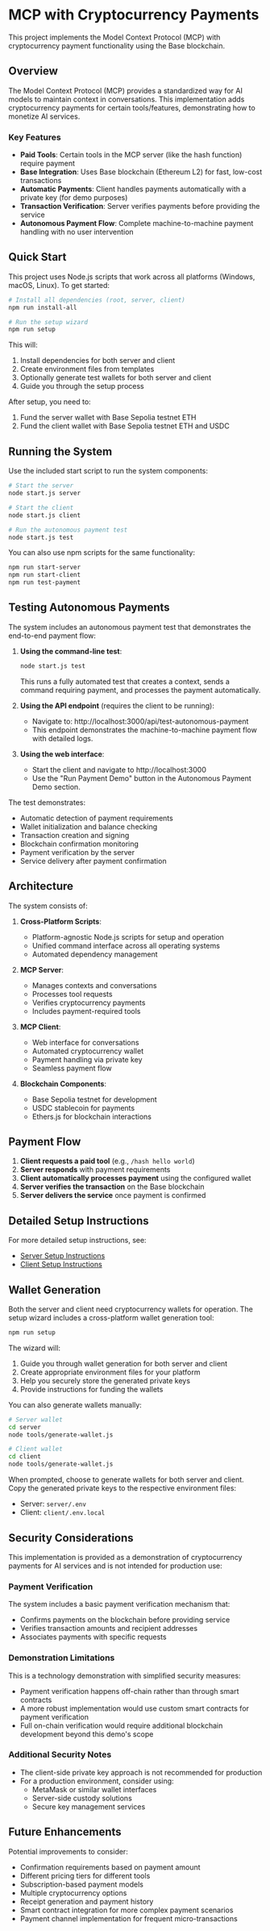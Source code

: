 # MCP with Cryptocurrency Payments

This project implements the Model Context Protocol (MCP) with cryptocurrency payment functionality using the Base blockchain.

## Overview

The Model Context Protocol (MCP) provides a standardized way for AI models to maintain context in conversations. This implementation adds cryptocurrency payments for certain tools/features, demonstrating how to monetize AI services.

### Key Features

- **Paid Tools**: Certain tools in the MCP server (like the hash function) require payment
- **Base Integration**: Uses Base blockchain (Ethereum L2) for fast, low-cost transactions
- **Automatic Payments**: Client handles payments automatically with a private key (for demo purposes)
- **Transaction Verification**: Server verifies payments before providing the service
- **Autonomous Payment Flow**: Complete machine-to-machine payment handling with no user intervention

## Quick Start

This project uses Node.js scripts that work across all platforms (Windows, macOS, Linux). To get started:

```bash
# Install all dependencies (root, server, client)
npm run install-all

# Run the setup wizard
npm run setup
```

This will:
1. Install dependencies for both server and client
2. Create environment files from templates
3. Optionally generate test wallets for both server and client
4. Guide you through the setup process

After setup, you need to:
1. Fund the server wallet with Base Sepolia testnet ETH
2. Fund the client wallet with Base Sepolia testnet ETH and USDC

## Running the System

Use the included start script to run the system components:

```bash
# Start the server
node start.js server

# Start the client
node start.js client

# Run the autonomous payment test
node start.js test
```

You can also use npm scripts for the same functionality:

```bash
npm run start-server
npm run start-client
npm run test-payment
```

## Testing Autonomous Payments

The system includes an autonomous payment test that demonstrates the end-to-end payment flow:

1. **Using the command-line test**:
   ```bash
   node start.js test
   ```
   This runs a fully automated test that creates a context, sends a command requiring payment, and processes the payment automatically.

2. **Using the API endpoint** (requires the client to be running):
   - Navigate to: http://localhost:3000/api/test-autonomous-payment
   - This endpoint demonstrates the machine-to-machine payment flow with detailed logs.

3. **Using the web interface**:
   - Start the client and navigate to http://localhost:3000
   - Use the "Run Payment Demo" button in the Autonomous Payment Demo section.

The test demonstrates:
- Automatic detection of payment requirements
- Wallet initialization and balance checking
- Transaction creation and signing
- Blockchain confirmation monitoring
- Payment verification by the server
- Service delivery after payment confirmation

## Architecture

The system consists of:

1. **Cross-Platform Scripts**:
   - Platform-agnostic Node.js scripts for setup and operation
   - Unified command interface across all operating systems
   - Automated dependency management

2. **MCP Server**:
   - Manages contexts and conversations
   - Processes tool requests
   - Verifies cryptocurrency payments
   - Includes payment-required tools

3. **MCP Client**:
   - Web interface for conversations
   - Automated cryptocurrency wallet
   - Payment handling via private key
   - Seamless payment flow

4. **Blockchain Components**:
   - Base Sepolia testnet for development
   - USDC stablecoin for payments
   - Ethers.js for blockchain interactions

## Payment Flow

1. **Client requests a paid tool** (e.g., `/hash hello world`)
2. **Server responds** with payment requirements
3. **Client automatically processes payment** using the configured wallet
4. **Server verifies the transaction** on the Base blockchain
5. **Server delivers the service** once payment is confirmed

## Detailed Setup Instructions

For more detailed setup instructions, see:

- [Server Setup Instructions](server/SETUP.md)
- [Client Setup Instructions](client/SETUP.md)

## Wallet Generation

Both the server and client need cryptocurrency wallets for operation. The setup wizard includes a cross-platform wallet generation tool:

```bash
npm run setup
```

The wizard will:
1. Guide you through wallet generation for both server and client
2. Create appropriate environment files for your platform
3. Help you securely store the generated private keys
4. Provide instructions for funding the wallets

You can also generate wallets manually:

```bash
# Server wallet
cd server
node tools/generate-wallet.js

# Client wallet
cd client
node tools/generate-wallet.js
```

When prompted, choose to generate wallets for both server and client. Copy the generated private keys to the respective environment files:
- Server: `server/.env`
- Client: `client/.env.local`

## Security Considerations

This implementation is provided as a demonstration of cryptocurrency payments for AI services and is not intended for production use:

### Payment Verification

The system includes a basic payment verification mechanism that:
- Confirms payments on the blockchain before providing service
- Verifies transaction amounts and recipient addresses
- Associates payments with specific requests

### Demonstration Limitations

This is a technology demonstration with simplified security measures:
- Payment verification happens off-chain rather than through smart contracts
- A more robust implementation would use custom smart contracts for payment verification
- Full on-chain verification would require additional blockchain development beyond this demo's scope

### Additional Security Notes

- The client-side private key approach is not recommended for production
- For a production environment, consider using:
  - MetaMask or similar wallet interfaces
  - Server-side custody solutions
  - Secure key management services

## Future Enhancements

Potential improvements to consider:

- Confirmation requirements based on payment amount
- Different pricing tiers for different tools
- Subscription-based payment models
- Multiple cryptocurrency options
- Receipt generation and payment history
- Smart contract integration for more complex payment scenarios
- Payment channel implementation for frequent micro-transactions 
